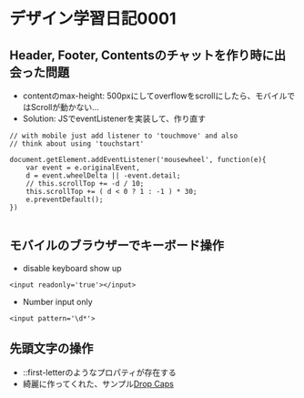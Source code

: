 # デザイン学習日記0001
## Header, Footer, Contentsのチャットを作り時に出会った問題
* contentのmax-height: 500pxにしてoverflowをscrollにしたら、モバイルではScrollが動かない...
* Solution: JSでeventListenerを実装して、作り直す

```
// with mobile just add listener to 'touchmove' and also
// think about using 'touchstart'

document.getElement.addEventListener('mousewheel', function(e){
    var event = e.originalEvent,
    d = event.wheelDelta || -event.detail;
    // this.scrollTop += -d / 10;
    this.scrollTop += ( d < 0 ? 1 : -1 ) * 30;
    e.preventDefault();
})
    
```


## モバイルのブラウザーでキーボード操作
* disable keyboard show up
```
<input readonly='true'></input>
```
* Number input only
```
<input pattern='\d*'>
```

## 先頭文字の操作
* ::first-letterのようなプロパティが存在する
* 綺麗に作ってくれた、サンプル[Drop Caps](https://css-tricks.com/snippets/css/drop-caps/)

